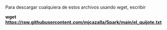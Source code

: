 Para descargar cualquiera de estos archivos usando wget, escribir  

**wget  https://raw.githubusercontent.com/mjcazalla/Spark/main/el_quijote.txt**  

